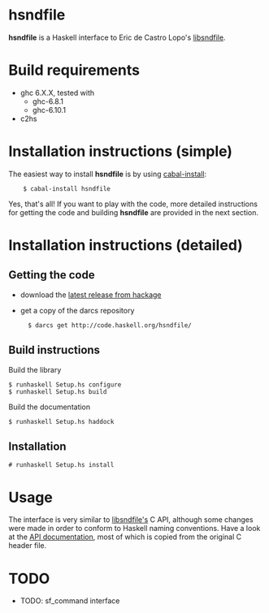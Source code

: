 # hsndfile

**hsndfile** is a Haskell interface to Eric de Castro Lopo's [libsndfile][].

# Build requirements

* ghc 6.X.X, tested with
	* ghc-6.8.1
	* ghc-6.10.1
* c2hs

# Installation instructions (simple)

The easiest way to install **hsndfile** is by using [cabal-install][]:

		$ cabal-install hsndfile

Yes, that's all! If you want to play with the code, more detailed instructions
for getting the code and building **hsndfile** are provided in the next
section.

# Installation instructions (detailed)

## Getting the code

* download the [latest release from hackage][hackage]
* get a copy of the darcs repository
		
		$ darcs get http://code.haskell.org/hsndfile/

## Build instructions

Build the library

    $ runhaskell Setup.hs configure
    $ runhaskell Setup.hs build

Build the documentation

    $ runhaskell Setup.hs haddock

## Installation

    # runhaskell Setup.hs install

# Usage

The interface is very similar to [libsndfile's][libsndfile] C API, although some
changes were made in order to conform to Haskell naming conventions. Have a
look at the [API documentation][], most of which is copied from the original C
header file.

# TODO

* TODO: sf_command interface

[libsndfile]: http://www.mega-nerd.com/libsndfile/
[hackage]: http://hackage.haskell.org/cgi-bin/hackage-scripts/package/hsndfile
[cabal-install]: http://hackage.haskell.org/cgi-bin/hackage-scripts/package/cabal-install
[API documentation]: http://hackage.haskell.org/packages/archive/hsndfile/0.3.3/doc/html/Sound-File-Sndfile.html
